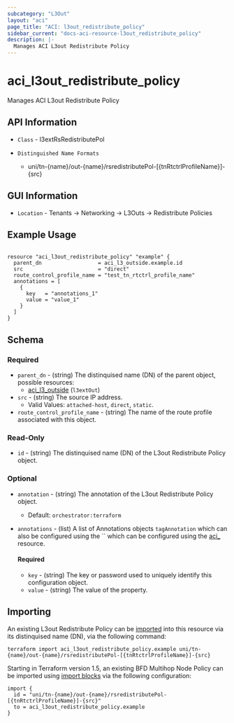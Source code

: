 ```yaml
---
subcategory: "L3Out"
layout: "aci"
page_title: "ACI: l3out_redistribute_policy"
sidebar_current: "docs-aci-resource-l3out_redistribute_policy"
description: |-
  Manages ACI L3out Redistribute Policy
---
```


# aci_l3out_redistribute_policy #

Manages ACI L3out Redistribute Policy

## API Information ##

* `Class` - l3extRsRedistributePol

* `Distinguished Name Formats`
  - uni/tn-{name}/out-{name}/rsredistributePol-[{tnRtctrlProfileName}]-{src}

## GUI Information ##

* `Location` - Tenants -> Networking -> L3Outs -> Redistribute Policies

## Example Usage ##

```hcl

resource "aci_l3out_redistribute_policy" "example" {
  parent_dn                  = aci_l3_outside.example.id
  src                        = "direct"
  route_control_profile_name = "test_tn_rtctrl_profile_name"
  annotations = [
    {
      key   = "annotations_1"
      value = "value_1"
    }
  ]
}

```

## Schema

### Required

* `parent_dn` - (string) The distinquised name (DN) of the parent object, possible resources:
  - [aci_l3_outside](https://registry.terraform.io/providers/CiscoDevNet/aci/latest/docs/resources/l3_outside) (`l3extOut`)
* `src` - (string) The source IP address.
  - Valid Values: `attached-host`, `direct`, `static`.
* `route_control_profile_name` - (string) The name of the route profile associated with this object.

### Read-Only

* `id` - (string) The distinquised name (DN) of the L3out Redistribute Policy object.

### Optional
  
* `annotation` - (string) The annotation of the L3out Redistribute Policy object.
  - Default: `orchestrator:terraform`

* `annotations` - (list) A list of Annotations objects `tagAnnotation` which can also be configured using the  `` which can be configured using the [aci_](https://registry.terraform.io/providers/CiscoDevNet/aci/latest/docs/resources/) resource.
  
  #### Required
  
  * `key` - (string) The key or password used to uniquely identify this configuration object.
  * `value` - (string) The value of the property.

## Importing ##

An existing L3out Redistribute Policy can be [imported](https://www.terraform.io/docs/import/index.html) into this resource via its distinquised name (DN), via the following command:

```
terraform import aci_l3out_redistribute_policy.example uni/tn-{name}/out-{name}/rsredistributePol-[{tnRtctrlProfileName}]-{src}
```

Starting in Terraform version 1.5, an existing BFD Multihop Node Policy can be imported 
using [import blocks](https://developer.hashicorp.com/terraform/language/import) via the following configuration:

```
import {
  id = "uni/tn-{name}/out-{name}/rsredistributePol-[{tnRtctrlProfileName}]-{src}"
  to = aci_l3out_redistribute_policy.example
}
```